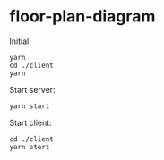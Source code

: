 # floor-plan-diagram

Initial: 

	yarn
	cd ./client
	yarn

Start server:

	yarn start

Start client:

	cd ./client
	yarn start
